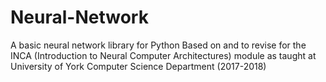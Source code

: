 # Neural-Network
A basic neural network library for Python 
Based on and to revise for the INCA (Introduction to Neural Computer Architectures) module as taught at University of York Computer Science Department (2017-2018)  
